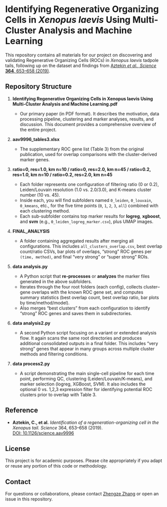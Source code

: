 # Identifying Regenerative Organizing Cells in *Xenopus laevis* Using Multi-Cluster Analysis and Machine Learning

This repository contains all materials for our project on discovering and validating Regenerative Organizing Cells (ROCs) in *Xenopus laevis* tadpole tails, following up on the dataset and findings from [Aztekin *et al.*, *Science* **364**, 653–658 (2019)](https://doi.org/10.1126/science.aav9996).

## Repository Structure

1. **Identifying Regenerative Organizing Cells in Xenopus laevis Using Multi-Cluster Analysis and Machine Learning.pdf**  
   - Our primary paper (in PDF format). It describes the motivation, data processing pipeline, clustering and marker analyses, results, and discussion. This document provides a comprehensive overview of the entire project.

2. **aav9996_tables3.xlsx**  
   - The supplementary ROC gene list (Table 3) from the original publication, used for overlap comparisons with the cluster-derived marker genes.

3. **ratio=0, res=1.0, km n=10 / ratio=0, res=2.0, km n=45 / ratio=0.2, res=1.0, km n=10 / ratio=0.2, res=2.0, km n=45**  
   - Each folder represents one configuration of filtering ratio (0 or 0.2), Leiden/Louvain resolution (1.0 vs. 2.0/3.0), and K-means cluster number (10 vs. 45).  
   - Inside each, you will find subfolders named `0_leiden`, `0_louvain`, `0_kmeans`, etc., for the five time points (`0`, `1`, `2`, `3`, `all`) combined with each clustering method.  
   - Each sub-subfolder contains top marker results for **logreg**, **xgboost**, and **svm** (e.g., `0_leiden_logreg_marker.csv`), plus UMAP images.

4. **FINAL_ANALYSIS**  
   - A folder containing aggregated results after merging all configurations. This includes `all_clusters_overlap.csv`, best overlap count/ratio CSVs, bar plots of overlaps, “strong” ROC genes per `(time, method)`, and final “very strong” or “super strong” ROIs.  

5. **data analysis.py**  
   - A Python script that **re-processes** or **analyzes** the marker files generated in the above subfolders.  
   - Iterates through the four root folders (each config), collects cluster–gene overlaps with the known ROC gene set, and computes summary statistics (best overlap count, best overlap ratio, bar plots by time/method/model).  
   - Also merges “best clusters” from each configuration to identify “strong” ROC genes and saves them in subdirectories.

6. **data analysis2.py**  
   - A second Python script focusing on a variant or extended analysis flow. It again scans the same root directories and produces additional consolidated outputs in a final folder. This includes “very strong” genes that appear in many groups across multiple cluster methods and filtering conditions.  

7. **data process2.py**  
   - A script demonstrating the main single-cell pipeline for each time point, performing QC, clustering (Leiden/Louvain/K-means), and marker selection (logreg, XGBoost, SVM). It also includes the optional 0 vs. 1,2,3 expression filter for identifying potential ROC clusters prior to overlap with Table 3.


## Reference

- **Aztekin, C., et al.** *Identification of a regeneration-organizing cell in the Xenopus tail.* *Science* 364, 653–658 (2019).  
  [DOI: 10.1126/science.aav9996](https://doi.org/10.1126/science.aav9996)

## License

This project is for academic purposes. Please cite appropriately if you adapt or reuse any portion of this code or methodology.

## Contact

For questions or collaborations, please contact [Zhengze Zhang](mailto:zhangzhengze2018@gmail.com) or open an issue in this repository. 
